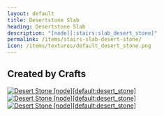 ```yaml
---
layout: default
title: Desertstone Slab
heading: Desertstone Slab
description: "[node][:stairs:slab_desert_stone]"
permalink: /items/stairs-slab-desert-stone/
icon: /items/textures/default_desert_stone.png
---
```



## Created by Crafts

<div class="craft">
    <div>
        <span><a href="{{site.baseurl}}/items/default-desert-stone/"><img src="{{site.baseurl}}/assets/img/items/itemcubes/default_desert_stone.png" data-toggle="tooltip" title="Desert Stone [node][default:desert_stone]"></a></span>
        <span><a href="{{site.baseurl}}/items/default-desert-stone/"><img src="{{site.baseurl}}/assets/img/items/itemcubes/default_desert_stone.png" data-toggle="tooltip" title="Desert Stone [node][default:desert_stone]"></a></span>
        <span><a href="{{site.baseurl}}/items/default-desert-stone/"><img src="{{site.baseurl}}/assets/img/items/itemcubes/default_desert_stone.png" data-toggle="tooltip" title="Desert Stone [node][default:desert_stone]"></a></span>
    </div>
    <div>
        <span></span>
        <span></span>
        <span></span>
    </div>
    <div>
        <span></span>
        <span></span>
        <span></span>
    </div>
</div>
